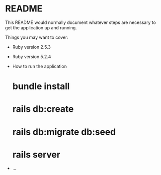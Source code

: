 # README

This README would normally document whatever steps are necessary to get the
application up and running.

Things you may want to cover:

* Ruby version
  2.5.3
  
* Ruby version
  5.2.4

* How to run the application
  # bundle install
  # rails db:create
  # rails db:migrate db:seed
  # rails server
* ...
